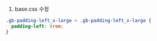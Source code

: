 1.  base.css 수정 
``` css
.gb-padding-left_x-large > .gb-padding-left_x-large {
  padding-left: 0rem;
}
```
